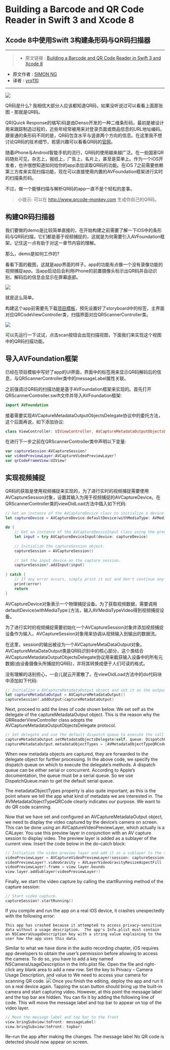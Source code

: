 # Building a Barcode and QR Code Reader in Swift 3 and Xcode 8
## Xcode 8中使用Swift 3构建条形码与QR码扫描器

***

>* 原文链接 : [Building a Barcode and QR Code Reader in Swift 3 and Xcode 8](http://www.appcoda.com/barcode-reader-swift/)
* 原文作者 : [SIMON NG](http://www.appcoda.com/author/admin/)
* 译者 : [yrq110](https://github.com/yrq110/)

***

![](http://www.appcoda.com/wp-content/uploads/2016/11/qrcode-reader-0-1680x1120.jpg)

QR码是什么? 我相信大部分人应该都知道QR码，如果没听说过可以看看上面那张图 - 那就是QR码。

QR(Quick Response的缩写)码是由Denso开发的一种二维条形码，最初是被设计用来跟踪制造过程的，近些年经常被用来对登录页面或商品信息的URL地址编码。跟普通的条形码不同的是，QR码包含水平与竖直两个方向的信息。在这里我不想讨论QR码的技术细节，若感兴趣可以看看QR码的[官网](http://www.qrcode.com/)。

随着iPhone与Android智能手机的流行，QR码的使用越来越广泛。在一些国家QR码随处可见，杂志上，报纸上，广告上，名片上，甚至是菜单上。作为一个iOS开发者，也许很想知道如何给你的app添加读取QR码的功能。在iOS 7之前需要依赖第三方库来实现扫描功能，现在可以直接使用内置的AVFoundation框架进行实时的扫描条形码。

不过，做一个能够扫描与解析QR码的app一直不是个轻松的差事。

> 小提示: 可以在 http://www.qrcode-monkey.com 生成你自己的QR码。

## 构建QR码扫描器

我们要做的demo是比较简单直接的，在开始构建之前需要了解一下iOS中的条形码与QR码扫描，它们都是基于视频捕捉的，这就是为何需要引入AVFoundation框架。记住这一点有助于对这一章节内容的理解。

那么，demo是如何工作的?

看看下面的截图，这就是app界面的样子。app的功能有点像一个没有录像功能的视频捕捉app。当app启动后会利用iPhone的前置摄像头标示出QR码并自动识别，解码后的信息会显示在屏幕底部。

![](http://www.appcoda.com/wp-content/uploads/2016/11/qrcode-reader-1-1024x630.png)

就是这么简单。

构建这个app前需要先下载[项目模板](https://github.com/appcoda/QRCodeReader/raw/master/QRCodeReaderStarter.zip)，预先设置好了storyboard中的标签，主界面对应QRCodeViewController类，扫描界面对应QRScannerController类。

![](http://www.appcoda.com/wp-content/uploads/2016/11/qrcode-reader-2-1024x565.png)

可以先运行一下试试，点击scan按钮会出现扫描视图，下面我们来实现这个视图中的QR码扫描功能。

## 导入AVFoundation框架

已经在项目模板中写好了app的UI界面，界面中的标签用来显示QR码解码后的信息，与QRScannerController类中的messageLabel属性关联。

之前强调过QR码的扫描功能是基于AVFoundation框架来实现的。首先打开QRScannerController.swift文件并导入AVFoundation框架:
```swift
import AVFoundation
```
接着需要实现AVCaptureMetadataOutputObjectsDelegate协议中的委托方法，这个后面再说，如下添加协议:
```swift
class ViewController: UIViewController, AVCaptureMetadataOutputObjectsDelegate
```
在进行下一步之前在QRScannerController类中声明以下变量:
```swift
var captureSession:AVCaptureSession?
var videoPreviewLayer:AVCaptureVideoPreviewLayer?
var qrCodeFrameView:UIView?
```
## 实现视频捕捉

QR码的获取是使用视频捕捉来实现的，为了进行实时的视频捕捉需要使用AVCaptureSession对象，设置其输入为用于视频捕捉的AVCaptureDevice。在QRScannerController类的viewDidLoad方法中插入如下代码:

```swift
// Get an instance of the AVCaptureDevice class to initialize a device object and provide the video as the media type parameter.
let captureDevice = AVCaptureDevice.defaultDevice(withMediaType: AVMediaTypeVideo)
 
do {
    // Get an instance of the AVCaptureDeviceInput class using the previous device object.
    let input = try AVCaptureDeviceInput(device: captureDevice)
    
    // Initialize the captureSession object.
    captureSession = AVCaptureSession()
    
    // Set the input device on the capture session.
    captureSession?.addInput(input)
    
} catch {
    // If any error occurs, simply print it out and don't continue any more.
    print(error)
    return
}
```
AVCaptureDevice对象表示一个物理捕捉设备。为了获取视频数据，需要调用defaultDevice(withMediaType:)方法，输入AVMediaTypeVideo得到视频捕捉设备。 

为了进行实时的视频捕捉需要初始化一个AVCaptureSession对象并添加视频捕捉设备作为输入，AVCaptureSession对象用来协调从视频输入到输出的数据流。

在这里，session的输出被设为一个AVCaptureMetaDataOutput对象。AVCaptureMetaDataOutput类是QR码识别中的核心部分，这个类结合AVCaptureMetadataOutputObjectsDelegate协议用来截获输入设备中的所有元数据(由设备摄像头所捕捉的QR码)，并将其转换成便于人们可读的格式。

没有理解的话别担心，一会儿就云开雾散了。在viewDidLoad方法中的do代码块中添加如下代码:

```swift
// Initialize a AVCaptureMetadataOutput object and set it as the output device to the capture session.
let captureMetadataOutput = AVCaptureMetadataOutput()
captureSession?.addOutput(captureMetadataOutput)
```

Next, proceed to add the lines of code shown below. We set self as the delegate of the captureMetadataOutput object. This is the reason why the QRReaderViewController class adopts the AVCaptureMetadataOutputObjectsDelegate protocol.
```swift
// Set delegate and use the default dispatch queue to execute the call back
captureMetadataOutput.setMetadataObjectsDelegate(self, queue: DispatchQueue.main)
captureMetadataOutput.metadataObjectTypes = [AVMetadataObjectTypeQRCode]
```
When new metadata objects are captured, they are forwarded to the delegate object for further processing. In the above code, we specify the dispatch queue on which to execute the delegate’s methods. A dispatch queue can be either serial or concurrent. According to Apple’s documentation, the queue must be a serial queue. So we use DispatchQueue.main to get the default serial queue.

The metadataObjectTypes property is also quite important; as this is the point where we tell the app what kind of metadata we are interested in. The AVMetadataObjectTypeQRCode clearly indicates our purpose. We want to do QR code scanning.

Now that we have set and configured an AVCaptureMetadataOutput object, we need to display the video captured by the device’s camera on screen. This can be done using an AVCaptureVideoPreviewLayer, which actually is a CALayer. You use this preview layer in conjunction with an AV capture session to display video. The preview layer is added as a sublayer of the current view. Insert the code below in the do-catch block:

```swift
// Initialize the video preview layer and add it as a sublayer to the viewPreview view's layer.
videoPreviewLayer = AVCaptureVideoPreviewLayer(session: captureSession)
videoPreviewLayer?.videoGravity = AVLayerVideoGravityResizeAspectFill
videoPreviewLayer?.frame = view.layer.bounds
view.layer.addSublayer(videoPreviewLayer!)
```
Finally, we start the video capture by calling the startRunning method of the capture session:
```swift
// Start video capture.
captureSession?.startRunning()
```
If you compile and run the app on a real iOS device, it crashes unexpectedly with the following error:
```
This app has crashed because it attempted to access privacy-sensitive data without a usage description.  The app's Info.plist must contain an NSCameraUsageDescription key with a string value explaining to the user how the app uses this data.
```
Similar to what we have done in the audio recording chapter, iOS requires app developers to obtain the user’s permission before allowing to access the camera. To do so, you have to add a key named NSCameraUsageDescription in the Info.plist file. Open the file and right-click any blank area to add a new row. Set the key to Privacy – Camera Usage Description, and value to We need to access your camera for scanning QR code.
![](http://www.appcoda.com/wp-content/uploads/2016/11/qrcode-reader-3-1024x211.png)
Once you finish the editing, deploy the app and run it on a real device again. Tapping the scan button should bring up the built-in camera and start capturing video. However, at this point the message label and the top bar are hidden. You can fix it by adding the following line of code. This will move the message label and top bar to appear on top of the video layer.
```swift
// Move the message label and top bar to the front
view.bringSubview(toFront: messageLabel)
view.bringSubview(toFront: topbar)
```
Re-run the app after making the changes. The message label No QR code is detected should now appear on screen.
```swift
```
